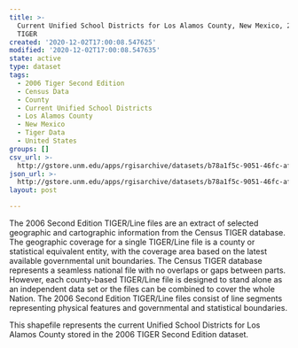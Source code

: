 ```yaml
---
title: >-
  Current Unified School Districts for Los Alamos County, New Mexico, 2006se
  TIGER
created: '2020-12-02T17:00:08.547625'
modified: '2020-12-02T17:00:08.547635'
state: active
type: dataset
tags:
  - 2006 Tiger Second Edition
  - Census Data
  - County
  - Current Unified School Districts
  - Los Alamos County
  - New Mexico
  - Tiger Data
  - United States
groups: []
csv_url: >-
  http://gstore.unm.edu/apps/rgisarchive/datasets/b78a1f5c-9051-46fc-af0b-95977337be5a/tgr2006se_losa_sdunicu.derived.csv
json_url: >-
  http://gstore.unm.edu/apps/rgisarchive/datasets/b78a1f5c-9051-46fc-af0b-95977337be5a/tgr2006se_losa_sdunicu.derived.json
layout: post

---
```

The 2006 Second Edition TIGER/Line files are an extract of selected geographic and cartographic information from the Census TIGER database.  The geographic coverage for a single TIGER/Line file is a county or statistical equivalent entity, with the coverage area based on the latest available governmental unit boundaries. The Census TIGER database represents a seamless national file with no overlaps or gaps between parts.  However, each county-based TIGER/Line file is designed to stand alone as an independent data set or the files can be combined to cover the whole Nation.  The 2006 Second Edition  TIGER/Line files consist of line segments representing physical features and governmental and statistical boundaries.  

This shapefile represents the current Unified School Districts for Los Alamos County stored in the 2006 TIGER Second Edition dataset.
